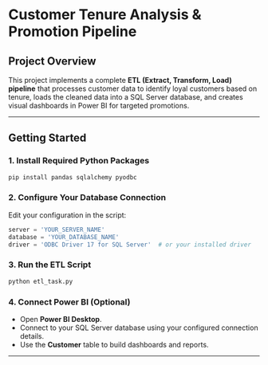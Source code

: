 # Customer Tenure Analysis & Promotion Pipeline

## Project Overview

This project implements a complete **ETL (Extract, Transform, Load) pipeline** that processes customer data to identify loyal customers based on tenure, loads the cleaned data into a SQL Server database, and creates visual dashboards in Power BI for targeted promotions.

---

## Getting Started

### 1. Install Required Python Packages

```bash
pip install pandas sqlalchemy pyodbc
```

### 2. Configure Your Database Connection

Edit your configuration in the script:

```python
server = 'YOUR_SERVER_NAME'
database = 'YOUR_DATABASE_NAME'
driver = 'ODBC Driver 17 for SQL Server'  # or your installed driver
```

### 3. Run the ETL Script

```bash
python etl_task.py
```

### 4. Connect Power BI (Optional)

- Open **Power BI Desktop**.
- Connect to your SQL Server database using your configured connection details.
- Use the **Customer** table to build dashboards and reports.

---

